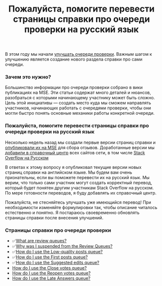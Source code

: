 ﻿---
title: "Пожалуйста, помогите перевести страницы справки про очереди проверки на русский язык"
se.owner.user_id: 6
se.owner.display_name: "Nicolas Chabanovsky"
se.owner.link: "https://ru.meta.stackoverflow.com/users/6/nicolas-chabanovsky"
se.link: "https://ru.meta.stackoverflow.com/questions/11114/%d0%9f%d0%be%d0%b6%d0%b0%d0%bb%d1%83%d0%b9%d1%81%d1%82%d0%b0-%d0%bf%d0%be%d0%bc%d0%be%d0%b3%d0%b8%d1%82%d0%b5-%d0%bf%d0%b5%d1%80%d0%b5%d0%b2%d0%b5%d1%81%d1%82%d0%b8-%d1%81%d1%82%d1%80%d0%b0%d0%bd%d0%b8%d1%86%d1%8b-%d1%81%d0%bf%d1%80%d0%b0%d0%b2%d0%ba%d0%b8-%d0%bf%d1%80%d0%be-%d0%be%d1%87%d0%b5%d1%80%d0%b5%d0%b4%d0%b8-%d0%bf%d1%80%d0%be%d0%b2%d0%b5%d1%80%d0%ba%d0%b8-%d0%bd%d0%b0-%d1%80%d1%83%d1%81%d1%81%d0%ba%d0%b8%d0%b9"
se.question_id: 11114
se.post_type: question
---
<p>В этом году мы начали <a href="https://meta.stackexchange.com/questions/346901/improving-the-review-queues-project-overview">улучшать очереди проверки</a>. Важным шагом к улучшению является создание нового раздела справки про сами очереди.</p>
<h3>Зачем это нужно?</h3>
<p>Большинство информации про очереди проверки собрано в вики публикациях на MSE. Эти статьи содержат много деталей и нюансов, разобраться с которыми начинающему участнику может быть сложно. Цель этой инициативы — создать место куда мы сможем направлять участников, начинающих работать с очередями проверки, чтобы они могли быстро понять основные механики работы конкретной очереди.</p>
<h3>Пожалуйста, помогите перевести страницы справки про очереди проверки на русский язык</h3>
<p>Несколько недель назад мы создали первые версии страниц справки и <a href="https://meta.stackexchange.com/q/356120/274323">опубликовали их на MSE</a> для сбора отзывов. Доработанные версии мы <a href="https://meta.stackexchange.com/help/review-queues">добавили в справочный центр</a> всех сайтов сети, в том числе <a href="/help/review-queues">Stack Overflow на Русском</a></p>
<p>В ответах к этому вопросу я опубликовал текущие версии новых страниц справки на английском языке. Мы будем вам очень признательны, если вы поможете перевести их на русский язык. Мы верим, что только сами участник могут создать корректный перевод, который будет понятен другим участникам Stack Overflow на русском. По мере готовности переводов, я буду добавлять их справочный центр.</p>
<p>Пожалуйста, не стесняйтесь улучшать уже имеющийся перевод! При необходимости изменяйте формулировки так, чтобы описание читалось естественно и понятно. Я постараюсь своевременно обновлять страницы справки после внесения улучшений.</p>
<h3>Страницы справки про очереди проверки</h3>
<ul>
<li>✅<a href="https://ru.meta.stackoverflow.com/a/11115/6">What are review queues?</a></li>
<li>✅<a href="https://ru.meta.stackoverflow.com/a/11116/6">Why was I suspended from the Review Queues?</a></li>
<li>✅<a href="https://ru.meta.stackoverflow.com/a/11117/6">How do I use the Low-quality posts queue?</a></li>
<li>✅<a href="https://ru.meta.stackoverflow.com/a/11118/6">How do I use the First posts queue?</a></li>
<li>✅<a href="https://ru.meta.stackoverflow.com/a/11119/6">How do I use the Suggested edits queue?</a></li>
<li><a href="https://ru.meta.stackoverflow.com/a/11120/6">How do I use the Close votes queue?</a></li>
<li><a href="https://ru.meta.stackoverflow.com/a/11121/6">How do I use the Reopen votes queue?</a></li>
<li><a href="https://ru.meta.stackoverflow.com/a/11122/6">How do I use the Late Answers queue?</a></li>
</ul>
